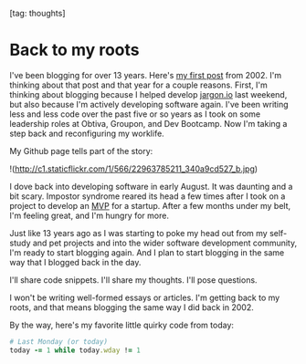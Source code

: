[tag: thoughts]

# Back to my roots

I've been blogging for over 13 years. Here's [my first post](http://www.redsquirrel.com/blog/archives/00000004.html) from 2002. I'm thinking about that post and that year for a couple reasons. First, I'm thinking about blogging because I helped develop [jargon.io](http://jargon.io) last weekend, but also because I'm actively developing software again. I've been writing less and less code over the past five or so years as I took on some leadership roles at Obtiva, Groupon, and Dev Bootcamp. Now I'm taking a step back and reconfiguring my worklife.

My Github page tells part of the story:

!(http://c1.staticflickr.com/1/566/22963785211_340a9cd527_b.jpg)

I dove back into developing software in early August. It was daunting and a bit scary. Impostor syndrome reared its head a few times after I took on a project to develop an [MVP](https://en.wikipedia.org/wiki/Minimum_viable_product) for a startup. After a few months under my belt, I'm feeling great, and I'm hungry for more.

Just like 13 years ago as I was starting to poke my head out from my self-study and pet projects and into the wider software development community, I'm ready to start blogging again. And I plan to start blogging in the same way that I blogged back in the day.

I'll share code snippets. I'll share my thoughts. I'll pose questions.

I won't be writing well-formed essays or articles. I'm getting back to my roots, and that means blogging the same way I did back in 2002.

By the way, here's my favorite little quirky code from today:

```ruby
# Last Monday (or today)
today -= 1 while today.wday != 1
```

